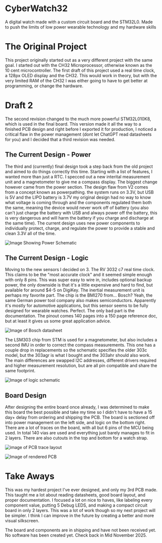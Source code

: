 # CyberWatch32
A digital watch made with a custom circuit board and the STM32L0. Made to push the limits of low power wearable technology and my hardware skills

# The Original Project
This project originally started out as a very different project with the same goal. I started out with the CH32 Microprocessor, otherwise known as the 10 cent microcontroller. The first draft of this project used a real time clock, a 128px OLED display and the CH32. This would work in theory, but with the very limited RAM of the CH32 I was either going to have to get better at programming, or change the hardware.

# Draft 2
The second revision changed to the much more powerful STM32L010K8, which is used in the final board. This version made it all the way to a finished PCB design and right before I exported it for production, I noticed a critical flaw in the power management (dont let ChatGPT read datasheets for you) and I decided that a third revision was needed. 

## The Current Design - Power
The third and (currently) final design took a step back from the old project and aimed to do things correctly this time. Starting with a list of features, I wanted more than just a RTC. I specced out a new interital measurement unit and a magnetometer to give me a compass display. The biggest change however came from the power section. The design flaw from V2 comes from a concept known as powerpathing. the system runs on 3.3V, but USB is 5V and the LIPO battery is 3.7V my original design had no way to know what voltage is coming through and the components regulated them both the same, meaning the device would never work off of battery (you also can't just charge the battery with USB and always power off the battery, this is very dangerous and will harm the battery if you charge and discharge at the same time). The current design uses new power components to individually protect, charge, and regulate the power to provide a stable and clean 3.3V all of the time.

![Image Showing Power Schematic](images/CW32PowerSchematic.png)

## The Current Design - Logic
Moving to the new sensors I decided on 3. The RV 3032 c7 real time clock. This claims to be the "most accurate clock" and it seemed simple enough with only 8 pins. This was super easy to wire in, includes optional backup power, the only downside is that it's a little expensive and hard to find, but available for around $4-5 on DigiKey. The inertial measurement unit is perhaps my favorite part. The chip is the BMI270 from... Bosch? Yeah, the same German power tool company also makes semiconductors. Apparently it's mostly for automotive applications, but this sensor seems to be fully designed for wearable watches. Perfect. The only bad part is the documentation. The pinout comes 140 pages into a 150 page reference doc, but at least it gives us some great application advice.

![Image of Bosch datasheet](images/Bosch.png)

The LSM303 chip from STM is used for a magnetometer, but also includes a second IMU in order to correct the compass measurements. This one has a couple drop in replacements so the schematic specifies the older 303c model, but the 303agr is what I bought and the 303ahr should also work. The main differences are swapped I2C addresses, different drivers required and higher measurement resolution, but are all pin compatible and share the same footprint.

![Image of logic schematic](images/CW32LogicSchematic.png)

## Board Design
After designing the entire board once already, I was determined to make this board the best possible and take my time so I didn't have to have a 15 day+ delay from ordering and shipping the PCB. The board is sectioned off into power management on the left side, and logic on the bottom right. There are a lot of traces on the board, with all but 6 pins of the MCU being used. In total 140 vias are used and everything just barely manages to fit in 2 layers. There are also cutouts in the top and bottom for a watch strap. 

![image of PCB trace layout](images/CW32BoardDesign.png)

![Image of rendered PCB](images/CW32BoardRender.png)

# Take Aways
This was my hardest project I've ever designed, and only my 3rd PCB made. This taught me a lot about reading datasheets, good board layout, and proper documentation. I focused a lot on nice to haves, like labeling every component value, putting 5 Debug LEDS, and making a compact circuit board in only 2 layers. This was a lot of work though so my next project will be simpler. I think I can improve in the future by creating a better and more visual silkscreen.

The board and components are in shipping and have not been received yet. No software has been created yet. Check back in Mid November 2025.


